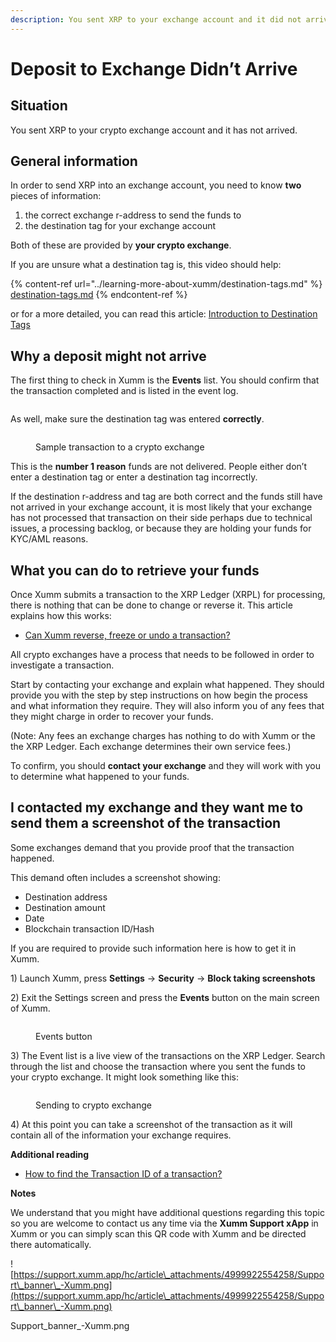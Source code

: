 ```yaml
---
description: You sent XRP to your exchange account and it did not arrive
---
```


# Deposit to Exchange Didn’t Arrive

## **Situation**

You sent XRP to your crypto exchange account and it has not arrived.

## **General information**

In order to send XRP into an exchange account, you need to know **two** pieces of information:

1. the correct exchange r-address to send the funds to
2. the destination tag for your exchange account

Both of these are provided by **your crypto exchange**.

If you are unsure what a destination tag is, this video should help:

{% content-ref url="../learning-more-about-xumm/destination-tags.md" %}
[destination-tags.md](../learning-more-about-xumm/destination-tags.md)
{% endcontent-ref %}

or for a more detailed, you can read this article: [Introduction to Destination Tags](https://support.xumm.app/hc/en-us/articles/360018134720-An-introduction-to-Destination-Tags)

## **Why a deposit might not arrive**

The first thing to check in Xumm is the **Events** list. You should confirm that the transaction completed and is listed in the event log.

<figure><img src="../.gitbook/assets/Events 2.png" alt=""><figcaption></figcaption></figure>

As well, make sure the destination tag was entered **correctly**.

<figure><img src="../.gitbook/assets/Crypto Transaction + Arrow.png" alt=""><figcaption><p>Sample transaction to a crypto exchange</p></figcaption></figure>

This is the **number 1 reason** funds are not delivered. People either don’t enter a destination tag or enter a destination tag incorrectly.

If the destination r-address and tag are both correct and the funds still have not arrived in your exchange account, it is most likely that your exchange has not processed that transaction on their side perhaps due to technical issues, a processing backlog, or because they are holding your funds for KYC/AML reasons.

## **What you can do to retrieve your funds**

Once Xumm submits a transaction to the XRP Ledger (XRPL) for processing, there is nothing that can be done to change or reverse it. This article explains how this works:

* [Can Xumm reverse, freeze or undo a transaction?](https://support.xumm.app/hc/en-us/articles/4735501871122)

All crypto exchanges have a process that needs to be followed in order to investigate a transaction.

Start by contacting your exchange and explain what happened. They should provide you with the step by step instructions on how begin the process and what information they require. They will also inform you of any fees that they might charge in order to recover your funds.

(Note: Any fees an exchange charges has nothing to do with Xumm or the the XRP Ledger. Each exchange determines their own service fees.)

To confirm, you should **contact your exchange** and they will work with you to determine what happened to your funds.

## I contacted my exchange and they want me to send them a screenshot of the transaction

Some exchanges demand that you provide proof that the transaction happened.

This demand often includes a screenshot showing:

* &#x20;Destination address
* &#x20;Destination amount
* &#x20;Date&#x20;
* Blockchain transaction ID/Hash

If you are required to provide such information here is how to get it in Xumm.

1\) Launch Xumm, press **Settings** -> **Security** -> **Block taking screenshots**

2\) Exit the Settings screen and press the **Events** button on the main screen of Xumm.

<figure><img src="../.gitbook/assets/Events 2.png" alt=""><figcaption><p>Events button</p></figcaption></figure>

3\) The Event list is a live view of the transactions on the XRP Ledger. Search through the list and choose the transaction where you sent the funds to your crypto exchange. It might look something like this:

&#x20;

<figure><img src="../.gitbook/assets/Crypto Transaction.png" alt=""><figcaption><p>Sending to crypto exchange</p></figcaption></figure>

4\) At this point you can take a screenshot of the transaction as it will contain all of the information your exchange requires.



**Additional reading**

* [How to find the Transaction ID of a transaction?](https://support.xumm.app/hc/en-us/articles/360018392080)

**Notes**

We understand that you might have additional questions regarding this topic so you are welcome to contact us any time via the **Xumm Support xApp** in Xumm or you can simply scan this QR code with Xumm and be directed there automatically.

![https://support.xumm.app/hc/article\_attachments/4999922554258/Support\_banner\_-Xumm.png](https://support.xumm.app/hc/article\_attachments/4999922554258/Support\_banner\_-Xumm.png)

Support\_banner\_-Xumm.png

